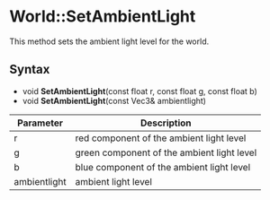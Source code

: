 # World::SetAmbientLight

This method sets the ambient light level for the world.

## Syntax

- void **SetAmbientLight**(const float r, const float g, const float b)
- void **SetAmbientLight**(const Vec3& ambientlight)

| Parameter | Description |
|---|---|
| r | red component of the ambient light level |
| g | green component of the ambient light level |
| b | blue component of the ambient light level |
| ambientlight | ambient light level |
